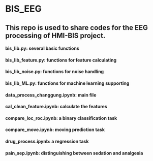 # BIS_EEG
## This repo is used to share codes for the EEG processing of HMI-BIS project.
#### bis_lib.py: several basic functions
#### bis_lib_feature.py: functions for feature calculating
#### bis_lib_noise.py: functions for noise handling
#### bis_lib_ML.py: functions for machine learning supporting
#### data_process_changgung.ipynb: main file
#### cal_clean_feature.ipynb: calculate the features
#### compare_loc_roc.ipynb: a binary classification task
#### compare_move.ipynb: moving prediction task
#### drug_process.ipynb: a regression task
#### pain_sep.ipynb: distinguishing between sedation and analgesia